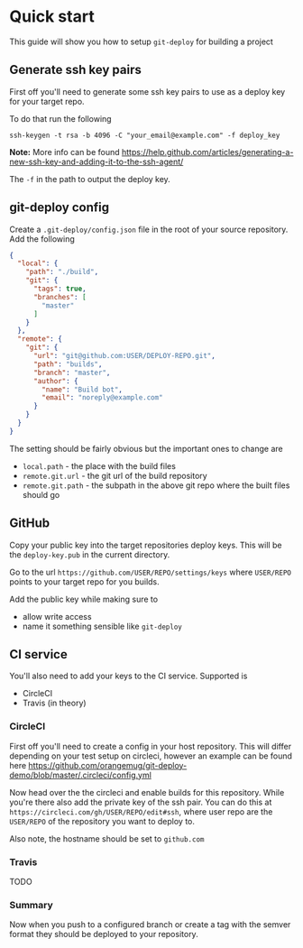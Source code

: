 # Quick start
This guide will show you how to setup `git-deploy` for building a project


## Generate ssh key pairs
First off you'll need to generate some ssh key pairs to use as a deploy key for your target repo.

To do that run the following

```
ssh-keygen -t rsa -b 4096 -C "your_email@example.com" -f deploy_key
```

**Note:** More info can be found <https://help.github.com/articles/generating-a-new-ssh-key-and-adding-it-to-the-ssh-agent/>

The `-f` in the path to output the deploy key.


## git-deploy config
Create a `.git-deploy/config.json` file in the root of your source repository. Add the following

```json
{
  "local": {
    "path": "./build",
    "git": {
      "tags": true,
      "branches": [
        "master"
      ]
    }
  },
  "remote": {
    "git": {
      "url": "git@github.com:USER/DEPLOY-REPO.git",
      "path": "builds",
      "branch": "master",
      "author": {
        "name": "Build bot",
        "email": "noreply@example.com"
      }
    }
  }
}
```

The setting should be fairly obvious but the important ones to change are

 - `local.path` - the place with the build files
 - `remote.git.url` - the git url of the build repository
 - `remote.git.path` - the subpath in the above git repo where the built files should go


## GitHub
Copy your public key into the target repositories deploy keys. This will be the `deploy-key.pub` in the current directory.

Go to the url `https://github.com/USER/REPO/settings/keys` where `USER/REPO` points to your target repo for you builds.

Add the public key while making sure to

 - allow write access
 - name it something sensible like `git-deploy`


## CI service
You'll also need to add your keys to the CI service. Supported is

 - CircleCI
 - Travis (in theory)


### CircleCI
First off you'll need to create a config in your host repository. This will differ depending on your test setup on circleci, however an example can be found here <https://github.com/orangemug/git-deploy-demo/blob/master/.circleci/config.yml>

Now head over the the circleci and enable builds for this repository. While you're there also add the private key of the ssh pair. You can do this at `https://circleci.com/gh/USER/REPO/edit#ssh`, where user repo are the `USER/REPO` of the repository you want to deploy to.

Also note, the hostname should be set to `github.com`


### Travis
TODO


### Summary
Now when you push to a configured branch or create a tag with the semver format they should be deployed to your repository.
